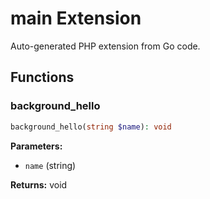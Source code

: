 # main Extension

Auto-generated PHP extension from Go code.

## Functions

### background_hello

```php
background_hello(string $name): void
```

**Parameters:**

- `name` (string)

**Returns:** void


